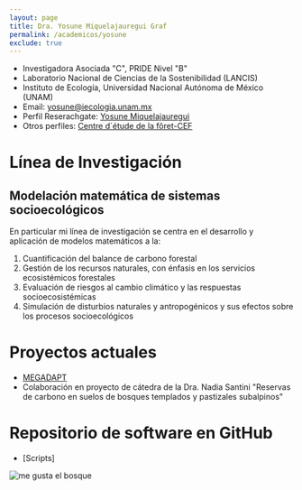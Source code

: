 ```yaml
---
layout: page
title: Dra. Yosune Miquelajauregui Graf
permalink: /academicos/yosune
exclude: true
---
```




- Investigadora Asociada "C", PRIDE Nivel "B"
- Laboratorio Nacional de Ciencias de la Sostenibilidad (LANCIS)
- Instituto de Ecología, Universidad Nacional Autónoma de México (UNAM) 
- Email: yosune@iecologia.unam.mx
- Perfil Reserachgate: [Yosune Miquelajauregui](https://www.researchgate.net/profile/Yosune_Miquelajauregui/publications)
- Otros perfiles: [Centre d´étude de la fôret-CEF](http://www.cef-cfr.ca/index.php?n=MEmbres.YosuneMiquelajauregui)



# Línea de Investigación 
## Modelación matemática de sistemas socioecológicos
 En particular mi línea de investigación se centra en el desarrollo y aplicación de modelos matemáticos a la:
 1. Cuantificación del balance de carbono forestal
 2. Gestión de los recursos naturales, con énfasis en los servicios ecosistémicos forestales
 3. Evaluación de riesgos al cambio climático y las respuestas socioecosistémicas
 4. Simulación de disturbios naturales y antropogénicos y sus efectos sobre los procesos socioecológicos

# Proyectos actuales
 
 - [MEGADAPT]( http://megadapt.weebly.com/)
 - Colaboración en proyecto de cátedra de la Dra. Nadia Santini "Reservas de carbono en suelos de bosques templados y   pastizales subalpinos" 

# Repositorio de software en GitHub

 - [Scripts]

![me gusta el bosque](http://lasdoscastillas.net/wp-content/uploads/2014/02/Bosque.jpg)



